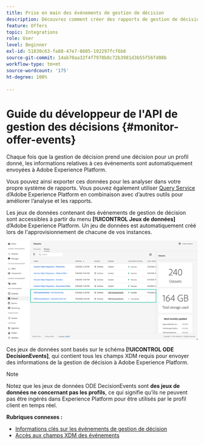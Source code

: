 ```yaml
---
title: Prise en main des événements de gestion de décision
description: Découvrez comment créer des rapports de gestion de décision dans Adobe Experience Platform.
feature: Offers
topic: Integrations
role: User
level: Beginner
exl-id: 51830c63-fa88-47e7-8605-192297fcf6b8
source-git-commit: 14ab70aa32f4f7978b8c72b3981d3b55f56fd08b
workflow-type: tm+mt
source-wordcount: '175'
ht-degree: 100%

---
```


# Guide du développeur de l&#39;API de gestion des décisions {#monitor-offer-events}

Chaque fois que la gestion de décision prend une décision pour un profil donné, les informations relatives à ces événements sont automatiquement envoyées à Adobe Experience Platform.

Vous pouvez ainsi exporter ces données pour les analyser dans votre propre système de rapports. Vous pouvez également utiliser [Query Service](https://experienceleague.adobe.com/docs/experience-platform/query/home.html?lang=fr) d’Adobe Experience Platform en combinaison avec d’autres outils pour améliorer l’analyse et les rapports.

Les jeux de données contenant des événements de gestion de décision sont accessibles à partir du menu **[!UICONTROL Jeux de données]** d’Adobe Experience Platform. Un jeu de données est automatiquement créé lors de l&#39;approvisionnement de chacune de vos instances.

![](../assets/events-datasets-list.png)

Ces jeux de données sont basés sur le schéma **[!UICONTROL ODE DecisionEvents]**, qui contient tous les champs XDM requis pour envoyer des informations de la gestion de décision à Adobe Experience Platform.

>[!NOTE]
>
>Notez que les jeux de données ODE DecisionEvents sont **des jeux de données ne concernant pas les profils**, ce qui signifie qu’ils ne peuvent pas être ingérés dans Experience Platform pour être utilisés par le profil client en temps réel.

**Rubriques connexes :**

* [Informations clés sur les événements de gestion de décision](../reports/key-information.md)
* [Accès aux champs XDM des événements](../reports/xdm-fields.md)

